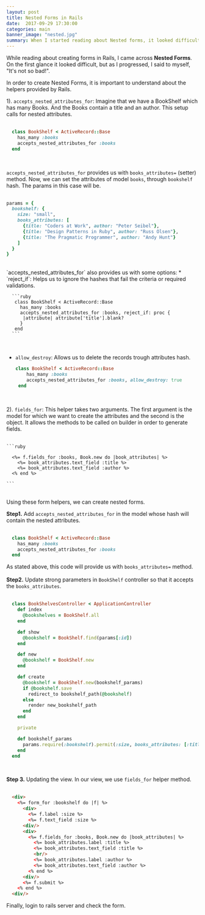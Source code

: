```yaml
---
layout: post
title: Nested Forms in Rails
date:  2017-09-29 17:30:00
categories: main
banner_image: "nested.jpg"
summary: When I started reading about Nested forms, it looked difficult. But soon I realised, I am not alone on this journey. Rails has provided me with some great helpers!
---
```


While reading about creating forms in Rails, I came across __Nested Forms__. On the first glance it looked difficult, but as I progressed, I said to myself, "It's not so bad!".

In order to create Nested Forms, it is important to understand about the helpers provided by Rails.

1). `accepts_nested_attributes_for`: Imagine that we have a BookShelf which has many Books. And the Books contain a title and an author. This setup calls for nested attributes.
<br/>
<br/>
```ruby
  class BookShelf < ActiveRecord::Base
    has_many :books
    accepts_nested_attributes_for :books
  end
```
<br/>

`accepts_nested_attributes_for` provides us with `books_attributes=` (setter) method. Now, we can set the attributes of model `books`, through `bookshelf` hash. The params in this case will be.
<br/>
<br/>

```ruby
params = {
  bookshelf: {
    size: "small",
    books_attributes: [
      {title: "Coders at Work", author: "Peter Seibel"},
      {title: "Design Patterns in Ruby", author: "Russ Olsen"},
      {title: "The Pragmatic Programmer", author: "Andy Hunt"}
    ]
  }
}
```
<br/>
`accepts_nested_attributes_for` also provides us with some options:
   * `reject_if`: Helps us to ignore the hashes that fail the criteria or required validations.

      ```ruby
       class BookShelf < ActiveRecord::Base
         has_many :books
         accepts_nested_attributes_for :books, reject_if: proc {
          |attribute| attribute['title'].blank?
         }
       end
      ```
<br/>

  * `allow_destroy`: Allows us to delete the records trough attributes hash.

     ```ruby
     class BookShelf < ActiveRecord::Base
         has_many :books
         accepts_nested_attributes_for :books, allow_destroy: true
      end
     ```
<br/>

2). `fields_for`: This helper takes two arguments. The first argument is the model for which we want to create the attributes and the second is the object. It allows the methods to be called on builder in order to generate fields.
 <br/>
 <br/>

    ```ruby

      <%= f.fields_for :books, Book.new do |book_attributes| %>
        <%= book_attributes.text_field :title %>
        <%= book_attributes.text_field :author %>
      <% end %>

    ```

<br/>
 Using these form helpers, we can create nested forms.

__Step1.__ Add `accepts_nested_attributes_for` in the model whose hash will contain the nested attributes.
<br/>
<br/>

  ```ruby
    class BookShelf < ActiveRecord::Base
      has_many :books
      accepts_nested_attributes_for :books
    end
  ```

  As stated above, this code will provide us with `books_attributes=` method.
<br/>
<br/>
__Step2.__ Update strong parameters in `BookShelf` controller so that it accepts the `books_attributes`.
<br/>
<br/>

  ```ruby
    class BookShelvesController < ApplicationController
      def index
        @bookshelves = BookShelf.all
      end

      def show
        @bookshelf = BookShelf.find(params[:id])
      end

      def new
        @bookshelf = BookShelf.new
      end

      def create
        @bookshelf = BookShelf.new(bookshelf_params)
        if @bookshelf.save
          redirect_to bookshelf_path(@bookshelf)
        else
          render new_bookshelf_path
        end
      end

      private

      def bookshelf_params
        params.require(:bookshelf).permit(:size, books_attributes: [:title, :author])
      end
    end
  ```
  <br/>

__Step 3.__ Updating the view. In our view, we use `fields_for` helper method.
<br/>
<br/>

  ```html
    <div>
      <%= form_for :bookshelf do |f| %>
        <div>
          <%= f.label :size %>
          <%= f.text_field :size %>
        <div/>
        <div>
          <%= f.fields_for :books, Book.new do |book_attributes| %>
            <%= book_attributes.label :title %>
            <%= book_attributes.text_field :title %>
            <br/>
            <%= book_attributes.label :author %>
            <%= book_attributes.text_field :author %>
          <% end %>
        <div/>
        <%= f.submit %>
      <% end %>
    <div/>
  ```

Finally, login to rails server and check the form.
